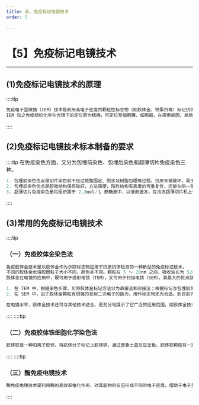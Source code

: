 ```yaml
---
title: 五、免疫标记电镜技术
order: 5

---
```


# 【5】免疫标记电镜技术

<kaodian :text="'免疫学检验记忆卡'" />

<!-- ###### 第十三章 免疫组织化学技术

> 临床免疫学检验 -->

<beitiM/>

---

## (1)免疫标记电镜技术的原理

<son :text="'免疫学检验记忆卡'" text151="(1)免疫标记电镜技术的原理" :textOption="[['了解','基础知识'],['了解','基础知识'],['熟练掌握','基础知识']]" />

::::tip

```js
免疫电子显微镜（IEM）技术是利用高电子密度的颗粒性标志物（如胶体金、铁蛋白等）标记抗体，或用经免疫组织／细胞化学反应能产生高电子密度产物者如辣根过氧化物酶标记抗体，在电子显微镜下对抗原抗体反应中的高电子密度标记的抗原（抗体）进行亚细胞水平定位的技术。
IEM 较之免疫组织化学在光镜下的定位更为精确，可定位至细胞膜、细胞器，在探索病因、发病机制、组织发生等方面有其独特的优点。
```

::::

## (2)免疫标记电镜技术标本制备的要求

<son :text="'免疫学检验记忆卡'" text152="(2)免疫标记电镜技术标本制备的要求" :textOption="[['了解','相关专业知识'],['了解','相关专业知识'],['了解','相关专业知识']]" />

::::tip
在免疫染色方面，又分为包埋前染色、包埋后染色和超薄切片免疫染色三种。

```js
1. 包埋前染色优点是切片染色前不经过锇酸固定、脱水及树脂包埋等过程，抗原未被破坏，易于获得良好的免疫反应；可在免疫反应阳性部位定位做超薄切片，提高电镜下的检出率。特别适用于含抗原量较少的组织。
2. 包埋后染色优点是超微结构保存较好，方法简便，阳性结构有高度的可重复性，还能在同一张切片上进行多重免疫染色。但抗原活性在电镜生物样品处理过程中可能减弱，甚至丧失或者抗原性质发生改变。
3. 超薄切片免疫染色是将组织置于 2.3mol／L 蔗糖液中，以液氮速冻，在冷冻超薄切片机上切片，切片厚度可略厚于常规树脂切片。冷冻超薄切片由于不需经固定、脱水、包埋等步骤，直接进行免疫染色，所以抗原性保存较好，兼有包埋前和包埋后染色的优点。
```

::::

## (3)常用的免疫标记电镜技术

<son :text="'免疫学检验记忆卡'" text153="(3)常用的免疫标记电镜技术" :textOption="[['了解','专业实践能力'],['了解','专业实践能力'],['掌握','专业实践能力']]" />

::::tip

### （一）免疫胶体金染色法

```js
免疫胶体金技术是以胶体金作为示踪标志物应用于抗原抗体检测的一种新型的免疫标记技术。
不同的胶体金水溶胶因粒子大小不同，颜色亦不同。颗粒在 5 ～ 20nm 之间，吸收波长为 520nm 时，呈葡萄酒红色；颗粒在 20 ～ 40nm 之间，吸收波长为 530nm 时，呈深红色；颗粒为 60nm，吸收波长为 600nm 时，呈蓝紫色；若离心去掉较大的金颗粒后，溶胶呈红色。
胶体金在电镜的应用中，既可用于透射电镜（TEM），又可用于扫描电镜（SEM），其最大的优点就是可以通过应用不同大小的颗粒或结合酶标进行双重或多重标记。

1. 在 TEM 中，根据染色步骤，可将胶体金标记方法分为直接法和间接法；根据标记与包埋前后的关系，可分为包埋前标记法和包埋后标记法。
2. 在 SEM 中，由于胶体金颗粒有很强的发射二次电子的能力，用作标志物尤为合适。到目前为止，胶体金 SEM 标记技术，主要应用于细胞表面成分的标记，它是研究细胞表面成分的理想方法。

在电镜水平，胶体金技术还可与其他技术结合，更充分地展示了它广泛的应用范围。如胶体金技术与冷冻蚀刻技术结合，可对细胞膜不同膜蛋白颗粒或细胞膜表面的其他成分进行精细定位；与荧光技术结合，可将荧光素和胶体金同时结合于某种生物大分子，制成探针，同时进行荧光显微镜和电镜定位，使定位方便、准确，提高了工作效率；与分子杂交技术相结合，产生了电镜原位杂交技术，在超微结构水平上精确定位基因位点，为深入研究生物体功能提供了有利的工具。

```

::::
::::tip

### （二）免疫胶体铁细胞化学染色法

```js
胶体铁是一种阳离子胶体，将抗体分子标记上胶体铁，通过普鲁士蓝反应呈色，胶体铁颗粒有一定大小，具有一定的电子密度，可用在电镜和光镜水平上的抗原（抗体）定位研究。
```

::::
::::tip

### （三）酶免疫电镜技术

```js
酶免疫电镜技术是利用酶的高效率催化作用，对其底物的反应形成不同的电子密度，借助于电子显微镜观察，通过对酶的定位，对抗原（抗体）进行定位。
```

::::
